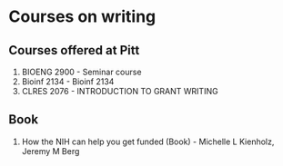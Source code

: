 # Courses on writing 

## Courses offered at Pitt
1. BIOENG 2900 - Seminar course 
2. Bioinf 2134 - Bioinf 2134 
3. CLRES 2076 - INTRODUCTION TO GRANT WRITING


## Book
1. How the NIH can help you get funded (Book) - Michelle L Kienholz, Jeremy M Berg
